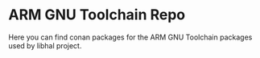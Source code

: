 # ARM GNU Toolchain Repo

Here you can find conan packages for the ARM GNU Toolchain packages used by
libhal project.
